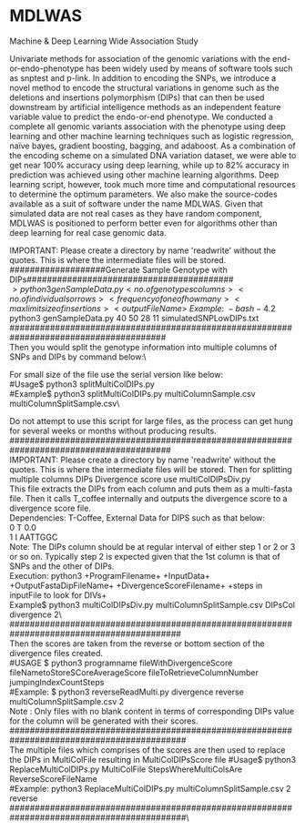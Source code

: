 # MDLWAS
Machine &amp; Deep Learning Wide Association Study

Univariate methods for association of the genomic variations with the end-or-endo-phenotype has been widely used by means of software tools such as snptest and p-link. In addition to encoding the SNPs, we introduce a novel method to encode the structural variations in genome such as the deletions and insertions polymorphism (DIPs) that can then be used downstream by artificial intelligence methods as an independent feature variable value to predict the endo-or-end phenotype. We conducted a complete all genomic variants association with the phenotype using deep learning and other machine learning techniques such as logistic regression, naïve bayes, gradient boosting, bagging, and adaboost. As a combination of the encoding scheme on a simulated DNA variation dataset, we were able to get near 100% accuracy using deep learning, while up to 82% accuracy in prediction was achieved using other machine learning algorithms. Deep learning script, however, took much more time and computational resources to determine the optimum parameters. We also make the source-codes available as a suit of software under the name MDLWAS.  Given that simulated data are not real cases as they have random component, MDLWAS is positioned to perform better even for algorithms other than deep learning for real case genomic data. 

IMPORTANT: Please create a directory by name 'readwrite' without the quotes. This is where the intermediate files will be stored. 
###################Generate Sample Genotype with DIPs#########################################\
$>python3 genSampleData.py <no. of genotypes columns> <no. of individuals or rows> <frequency of one of how many> <max limit size of insertions> <outputFileName>\
Example:\
-bash-4.2$ python3 genSampleData.py 40 50 28 11 simulatedSNPLowDIPs.txt\
#######################################################################################\
Then you would split the genotype information into multiple columns of SNPs and DIPs by command below:\

For small size of the file use the serial version like below:\
#Usage$ python3 splitMultiColDIPs.py <inputFileName> <outputFileNameDesired>\
#Example$ python3 splitMultiColDIPs.py multiColumnSample.csv multiColumnSplitSample.csv\
  
Do not attempt to use this script for large files, as the process can get hung for several weeks or months without producing results.\
########################################################################################\
IMPORTANT: Please create a directory by name 'readwrite' without the quotes. This is where the intermediate files will be stored. 
Then for splitting multiple columns DIPs Divergence score use multiColDIPsDiv.py\
This file extracts the DIPs from each column and puts them as a multi-fasta file. Then it calls T_coffee internally and outputs the divergence score to a divergence score file.\
Dependencies: T-Coffee, External Data for DIPS such as that below:\
0 T 0.0\
1 I AATTGGC\
Note: The DIPs column should be at regular interval of either step 1 or 2 or 3 or so on. Typically step 2 
 is expected given that the 1st column is that of SNPs and the other of DIPs.\
Execution: python3 +ProgramFilename+ +InputData+ +OutputFastaDipFileName+ +DivergenceScoreFilename+ +steps in inputFile to look for DIVs+ \
Example$ python3 multiColDIPsDiv.py multiColumnSplitSample.csv DIPsCol divergence 2\ 
##########################################################################################\
Then the scores are taken from the reverse or bottom section of the divergence files created.\
#USAGE $ python3 programname fileWithDivergenceScore fileNametoStoreSCoreAverageScore fileToRetrieveColumnNumber jumpingIndexCountSteps\
#Example: $ python3 reverseReadMulti.py divergence reverse multiColumnSplitSample.csv 2\
Note : Only files with no blank content in terms of corresponding DIPs value for the column will be generated with their scores.\
###########################################################################################\
The multiple files which comprises of the scores are then used to replace the DIPs in MultiColFile resulting in MultiColDIPsScore file
#Usage$ python3 ReplaceMultiColDIPs.py MultiColFile StepsWhereMultiColsAre ReverseScoreFileName \
#Example: python3 ReplaceMultiColDIPs.py multiColumnSplitSample.csv 2 reverse \
###########################################################################################\

